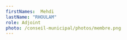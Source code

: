 ```yaml
---
firstNames:  Mehdi
lastName: "RHOULAM"
role: Adjoint
photo: /conseil-municipal/photos/membre.png
---
```

